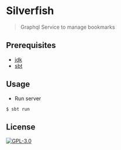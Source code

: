 # Silverfish

> Graphql Service to manage bookmarks

## Prerequisites

- [jdk](https://adoptopenjdk.net/?variant=openjdk11&jvmVariant=openj9)
- [sbt](https://www.scala-sbt.org/download.html)

## Usage

- Run server

```shell
$ sbt run
```

## License

[![GPL-3.0](https://img.shields.io/badge/-GPL3-black?style=flat-square)](/COPYING)